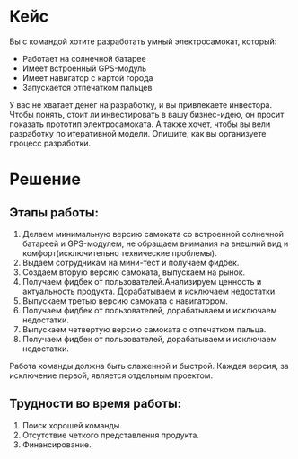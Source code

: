 # Кейс
Вы с командой хотите разработать умный электросамокат, который:

* Работает на солнечной батарее 
* Имеет встроенный GPS-модуль
* Имеет навигатор с картой города
* Запускается отпечатком пальцев

У вас не хватает денег на разработку, и вы привлекаете инвестора. Чтобы понять, стоит ли инвестировать в вашу бизнес-идею, он просит показать прототип электросамоката. А также хочет, чтобы вы вели разработку по итеративной модели. Опишите, как вы организуете процесс разработки.

# Решение 
## Этапы работы:
1. Делаем минимальную версию самоката со встроенной солнечной батареей и GPS-модулем, не обращаем внимания на внешний вид и комфорт(исключительно технические проблемы). 
2. Выдаем сотрудникам на мини-тест и получаем фидбек.
3. Создаем вторую версию самоката, выпускаем на рынок.
4. Получаем фидбек от пользователей.Анализируем ценность и актуальность продукта. Дорабатываем и исключаем недостатки.
5. Выпускаем третью версию самоката с навигатором. 
6. Получаем фидбек от пользователей, дорабатываем и исключаем недостатки.
7. Выпускаем четвертую версию самоката с отпечатком пальца.
8. Получаем фидбек от пользователей, дорабатываем и исключаем недостатки.

Работа команды должна быть слаженной и быстрой. Каждая версия, за исключение первой, является отдельным проектом.

## Трудности во время работы:
1. Поиск хорошей команды. 
2. Отсутствие четкого представления продукта. 
3. Финансирование.

